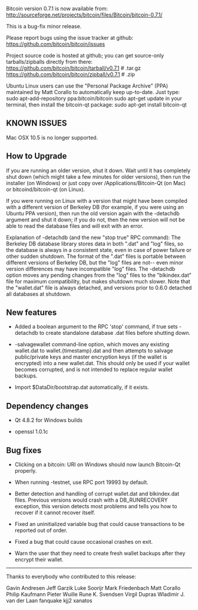 Bitcoin version 0.7.1 is now available from:
  http://sourceforge.net/projects/bitcoin/files/Bitcoin/bitcoin-0.7.1/

This is a bug-fix minor release.

Please report bugs using the issue tracker at github:
  https://github.com/bitcoin/bitcoin/issues

Project source code is hosted at github; you can get
source-only tarballs/zipballs directly from there:
  https://github.com/bitcoin/bitcoin/tarball/v0.7.1  # .tar.gz
  https://github.com/bitcoin/bitcoin/zipball/v0.7.1  # .zip

Ubuntu Linux users can use the "Personal Package Archive" (PPA)
maintained by Matt Corallo to automatically keep
up-to-date.  Just type:
  sudo apt-add-repository ppa:bitcoin/bitcoin
  sudo apt-get update
in your terminal, then install the bitcoin-qt package:
  sudo apt-get install bitcoin-qt

KNOWN ISSUES
------------

Mac OSX 10.5 is no longer supported.

How to Upgrade
--------------

If you are running an older version, shut it down. Wait
until it has completely shut down (which might take a few minutes for older
versions), then run the installer (on Windows) or just copy over
/Applications/Bitcoin-Qt (on Mac) or bitcoind/bitcoin-qt (on Linux).

If you were running on Linux with a version that might have been compiled
with a different version of Berkeley DB (for example, if you were using an
Ubuntu PPA version), then run the old version again with the -detachdb
argument and shut it down; if you do not, then the new version will not
be able to read the database files and will exit with an error.

Explanation of -detachdb (and the new "stop true" RPC command):
The Berkeley DB database library stores data in both ".dat" and
"log" files, so the database is always in a consistent state,
even in case of power failure or other sudden shutdown. The
format of the ".dat" files is portable between different
versions of Berkeley DB, but the "log" files are not-- even minor
version differences may have incompatible "log" files. The
-detachdb option moves any pending changes from the "log" files
to the "blkindex.dat" file for maximum compatibility, but makes
shutdown much slower. Note that the "wallet.dat" file is always
detached, and versions prior to 0.6.0 detached all databases
at shutdown.

New features
------------

* Added a boolean argument to the RPC 'stop' command, if true sets
  -detachdb to create standalone database .dat files before shutting down.

* -salvagewallet command-line option, which moves any existing wallet.dat
  to wallet.{timestamp}.dat and then attempts to salvage public/private
  keys and master encryption keys (if the wallet is encrypted) into
  a new wallet.dat. This should only be used if your wallet becomes
  corrupted, and is not intended to replace regular wallet backups.

* Import $DataDir/bootstrap.dat automatically, if it exists.

Dependency changes
------------------

* Qt 4.8.2 for Windows builds

* openssl 1.0.1c

Bug fixes
---------

* Clicking on a bitcoin: URI on Windows should now launch Bitcoin-Qt properly.

* When running -testnet, use RPC port 19993 by default.

* Better detection and handling of corrupt wallet.dat and blkindex.dat files.
  Previous versions would crash with a DB_RUNRECOVERY exception, this
  version detects most problems and tells you how to recover if it
  cannot recover itself.

* Fixed an uninitialized variable bug that could cause transactions to
  be reported out of order.

* Fixed a bug that could cause occasional crashes on exit.

* Warn the user that they need to create fresh wallet backups after they
  encrypt their wallet.

----------------------------------------------------
Thanks to everybody who contributed to this release:

Gavin Andresen
Jeff Garzik
Luke Soorijr
Mark Friedenbach
Matt Corallo
Philip Kaufmann
Pieter Wuille
Rune K. Svendsen
Virgil Dupras
Wladimir J. van der Laan
fanquake
kjj2
xanatos
